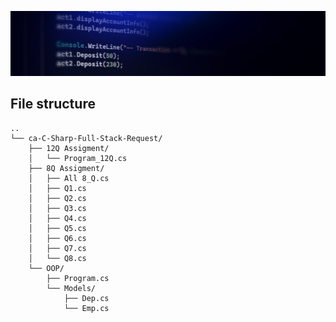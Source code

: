 ![image alt](https://github.com/Pls8/ca-C-Sharp-Full-Stack-Request/blob/main/repocover01.jpg?raw=true)
## File structure
```
..
└── ca-C-Sharp-Full-Stack-Request/
    ├── 12Q Assigment/
    │   └── Program_12Q.cs    
    ├── 8Q Assigment/
    │   ├── All 8_Q.cs
    │   ├── Q1.cs
    │   ├── Q2.cs
    │   ├── Q3.cs
    │   ├── Q4.cs
    │   ├── Q5.cs
    │   ├── Q6.cs
    │   ├── Q7.cs
    │   └── Q8.cs
    └── OOP/
        ├── Program.cs
        └── Models/
            ├── Dep.cs
            └── Emp.cs
